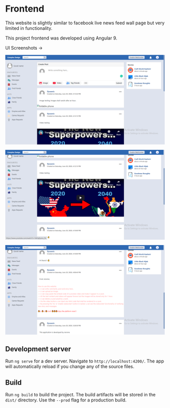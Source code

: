 # Frontend

This website is slightly similar to facebook live news feed wall page but very limited in functionality.

This project frontend was developed using Angular 9.

UI Screenshots -> 

![screenshot1](https://github.com/Jeromeprince99/Complex-Design-Angular/blob/master/screenshots/Screenshot1.png)

![screenshot2](https://github.com/Jeromeprince99/Complex-Design-Angular/blob/master/screenshots/Screenshot2.png)

![screenshot3](https://github.com/Jeromeprince99/Complex-Design-Angular/blob/master/screenshots/Screenshot3.png)

## Development server

Run `ng serve` for a dev server. Navigate to `http://localhost:4200/`. The app will automatically reload if you change any of the source files.

## Build

Run `ng build` to build the project. The build artifacts will be stored in the `dist/` directory. Use the `--prod` flag for a production build.
